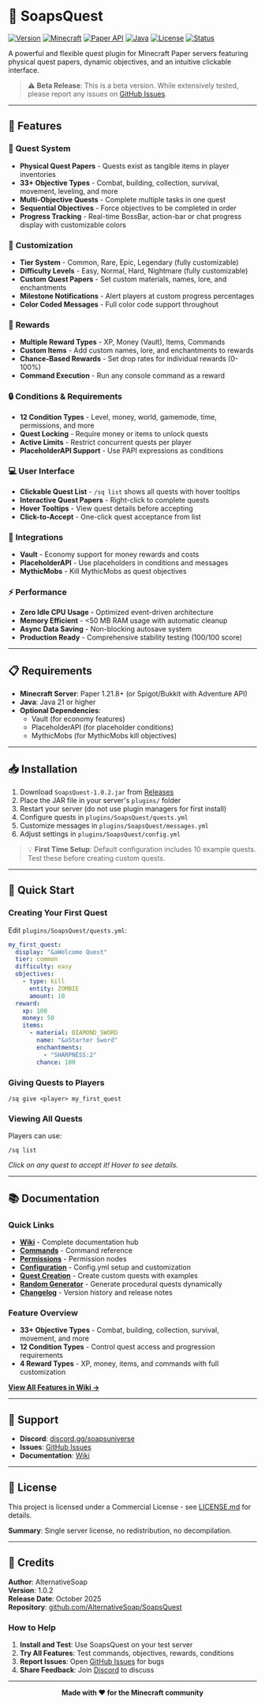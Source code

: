# 📜 SoapsQuest

[![Version](https://img.shields.io/badge/Version-1.0.2-blue.svg)](https://github.com/AlternativeSoap/SoapsQuest/releases)
[![Minecraft](https://img.shields.io/badge/Minecraft-1.21.8-brightgreen.svg)](https://www.spigotmc.org/)
[![Paper API](https://img.shields.io/badge/Paper%20API-1.21.8-blue.svg)](https://papermc.io/)
[![Java](https://img.shields.io/badge/Java-21-orange.svg)](https://www.oracle.com/java/)
[![License](https://img.shields.io/badge/License-Commercial-red.svg)](LICENSE.md)
[![Status](https://img.shields.io/badge/Status-Beta-yellow.svg)](https://github.com/AlternativeSoap/SoapsQuest)

A powerful and flexible quest plugin for Minecraft Paper servers featuring physical quest papers, dynamic objectives, and an intuitive clickable interface.

> ⚠️ **Beta Release**: This is a beta version. While extensively tested, please report any issues on [GitHub Issues](https://github.com/AlternativeSoap/SoapsQuest/issues).

---

## 🌟 Features

### 🎯 **Quest System**
- **Physical Quest Papers** - Quests exist as tangible items in player inventories
- **33+ Objective Types** - Combat, building, collection, survival, movement, leveling, and more
- **Multi-Objective Quests** - Complete multiple tasks in one quest
- **Sequential Objectives** - Force objectives to be completed in order
- **Progress Tracking** - Real-time BossBar, action-bar or chat progress display with customizable colors

### 🎨 **Customization**
- **Tier System** - Common, Rare, Epic, Legendary (fully customizable)
- **Difficulty Levels** - Easy, Normal, Hard, Nightmare (fully customizable)
- **Custom Quest Papers** - Set custom materials, names, lore, and enchantments
- **Milestone Notifications** - Alert players at custom progress percentages
- **Color Coded Messages** - Full color code support throughout

### 🎁 **Rewards**
- **Multiple Reward Types** - XP, Money (Vault), Items, Commands
- **Custom Items** - Add custom names, lore, and enchantments to rewards
- **Chance-Based Rewards** - Set drop rates for individual rewards (0-100%)
- **Command Execution** - Run any console command as a reward

### 🔒 **Conditions & Requirements**
- **12 Condition Types** - Level, money, world, gamemode, time, permissions, and more
- **Quest Locking** - Require money or items to unlock quests
- **Active Limits** - Restrict concurrent quests per player
- **PlaceholderAPI Support** - Use PAPI expressions as conditions

### 💻 **User Interface**
- **Clickable Quest List** - `/sq list` shows all quests with hover tooltips
- **Interactive Quest Papers** - Right-click to complete quests
- **Hover Tooltips** - View quest details before accepting
- **Click-to-Accept** - One-click quest acceptance from list

### 🔌 **Integrations**
- **Vault** - Economy support for money rewards and costs
- **PlaceholderAPI** - Use placeholders in conditions and messages
- **MythicMobs** - Kill MythicMobs as quest objectives

### ⚡ **Performance**
- **Zero Idle CPU Usage** - Optimized event-driven architecture
- **Memory Efficient** - <50 MB RAM usage with automatic cleanup
- **Async Data Saving** - Non-blocking autosave system
- **Production Ready** - Comprehensive stability testing (100/100 score)

---

## 📋 Requirements

- **Minecraft Server**: Paper 1.21.8+ (or Spigot/Bukkit with Adventure API)
- **Java**: Java 21 or higher
- **Optional Dependencies**:
  - Vault (for economy features)
  - PlaceholderAPI (for placeholder conditions)
  - MythicMobs (for MythicMobs kill objectives)

---

## 📥 Installation

1. Download `SoapsQuest-1.0.2.jar` from [Releases](https://github.com/AlternativeSoap/SoapsQuest/releases)
2. Place the JAR file in your server's `plugins/` folder
3. Restart your server (do not use plugin managers for first install)
4. Configure quests in `plugins/SoapsQuest/quests.yml`
5. Customize messages in `plugins/SoapsQuest/messages.yml`
6. Adjust settings in `plugins/SoapsQuest/config.yml`

> 💡 **First Time Setup**: Default configuration includes 10 example quests. Test these before creating custom quests.

---

## 🚀 Quick Start

### Creating Your First Quest

Edit `plugins/SoapsQuest/quests.yml`:

```yaml
my_first_quest:
  display: "&aWelcome Quest"
  tier: common
  difficulty: easy
  objectives:
    - type: kill
      entity: ZOMBIE
      amount: 10
  reward:
    xp: 100
    money: 50
    items:
      - material: DIAMOND_SWORD
        name: "&aStarter Sword"
        enchantments:
          - "SHARPNESS:2"
        chance: 100
```

### Giving Quests to Players

```
/sq give <player> my_first_quest
```

### Viewing All Quests

Players can use:
```
/sq list
```
*Click on any quest to accept it! Hover to see details.*

---

## 📚 Documentation

### Quick Links
- **[Wiki](WIKI.md)** - Complete documentation hub
- **[Commands](COMMANDS.md)** - Command reference
- **[Permissions](PERMISSIONS.md)** - Permission nodes
- **[Configuration](CONFIGURATION.md)** - Config.yml setup and customization
- **[Quest Creation](QUEST-CREATION.md)** - Create custom quests with examples
- **[Random Generator](RANDOM-GENERATOR.md)** - Generate procedural quests dynamically
- **[Changelog](CHANGELOG.md)** - Version history and release notes

### Feature Overview
- **33+ Objective Types** - Combat, building, collection, survival, movement, and more
- **12 Condition Types** - Control quest access and progression requirements
- **4 Reward Types** - XP, money, items, and commands with full customization

**[View All Features in Wiki →](WIKI.md)**

---

## 🤝 Support

- **Discord**: [discord.gg/soapsuniverse](https://discord.gg/soapsuniverse)
- **Issues**: [GitHub Issues](https://github.com/AlternativeSoap/SoapsQuest/issues)
- **Documentation**: [Wiki](WIKI.md)

---

## 📝 License

This project is licensed under a Commercial License - see [LICENSE.md](LICENSE.md) for details.

**Summary**: Single server license, no redistribution, no decompilation.

---

## 🙏 Credits

**Author**: AlternativeSoap  
**Version**: 1.0.2  
**Release Date**: October 2025  
**Repository**: [github.com/AlternativeSoap/SoapsQuest](https://github.com/AlternativeSoap/SoapsQuest)

### How to Help

1. **Install and Test**: Use SoapsQuest on your test server
2. **Try All Features**: Test commands, objectives, rewards, conditions
3. **Report Issues**: Open [GitHub Issues](https://github.com/AlternativeSoap/SoapsQuest/issues) for bugs
4. **Share Feedback**: Join [Discord](https://discord.gg/soapsuniverse) to discuss

---

<div align="center">

**Made with ❤️ for the Minecraft community**

</div>
